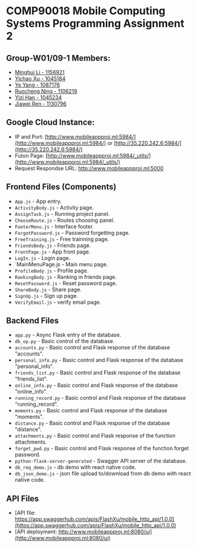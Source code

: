 # COMP90018 Mobile Computing Systems Programming Assignment 2

## Group-W01/09-1 Members:
* [Minghui Li - 1156921](https://github.com/lmh1993)
* [Yichao Xu - 1045184](https://github.com/FlashXu)
* [Ye Yang - 1087176](https://github.com/Ace2YY)
* [Ruocheng Ning - 1106219](https://github.com/Irrela)
* [Yizi Han - 1045234](https://github.com/YiziH)
* [Jiawei Ren - 1130796](https://github.com/JiaweiRenUBC)

## Google Cloud Instance:
* IP and Port: [http://www.mobileappproj.ml:5984/](http://www.mobileappproj.ml:5984/) or [http://35.220.242.6:5984/](http://35.220.242.6:5984/)  
* Futon Page: [http://www.mobileappproj.ml:5984/_utils/](http://www.mobileappproj.ml:5984/_utils/) 
* Request Respondse URL: http://www.mobileappproj.ml:5000

## Frontend Files (Components)
* `App.js` - App entry.
* `ActivityBody.js` - Activity page.
* `AssignTask.js` - Running project panel.
* `ChooseRoute.js` - Routes choosing panel.
* `FooterMenu.js` - Interface footer.
* `ForgotPassword.js` - Password forgetting page.
* `FreeTraining.js` - Free trainning page.
* `FriendsBody.js` - Friends page.
* `FrontPage.js` - App front page.
* `LogIn.js` - Login page.
* `MainMenuPage.js - Main menu page.
* `ProfileBody.js` - Profile page.
* `RankingBody.js` - Ranking in friends page.
* `ResetPassword.js` - Reset password page.
* `ShareBody.js` - Share page.
* `SignUp.js` - Sign up page.
* `VerifyEmail.js` - verify email page.

## Backend Files
* `app.py` - Async Flask entry of the database.
* `db_op.py` - Basic control of the database.
* `accounts.py` - Basic control and Flask response of the database "accounts".
* `personal_info.py` - Basic control and Flask response of the database "personal_info".
* `friends_list.py` - Basic control and Flask response of the database "friends_list".
* `online_info.py` - Basic control and Flask response of the database "online_info".
* `running_record.py` - Basic control and Flask response of the database "running_record".
* `moments.py` - Basic control and Flask response of the database "moments".
* `distance.py` - Basic control and Flask response of the database "distance".
* `attachments.py` - Basic control and Flask response of the function attachments.
* `forget_pwd.py` - Basic control and Flask response of the function forget password.
* `python-flask-server-generated` - Swagger API server of the database.
* `db_req_demo.js` - db demo with react native code.
* `db_json_demo.js` - json file upload to/download from db demo with react native code.


## API Files
* [API file: https://app.swaggerhub.com/apis/FlashXu/mobile_http_api/1.0.0](https://app.swaggerhub.com/apis/FlashXu/mobile_http_api/1.0.0)
* [API deployment: http://www.mobileappproj.ml:8080/ui](http://www.mobileappproj.ml:8080/ui)